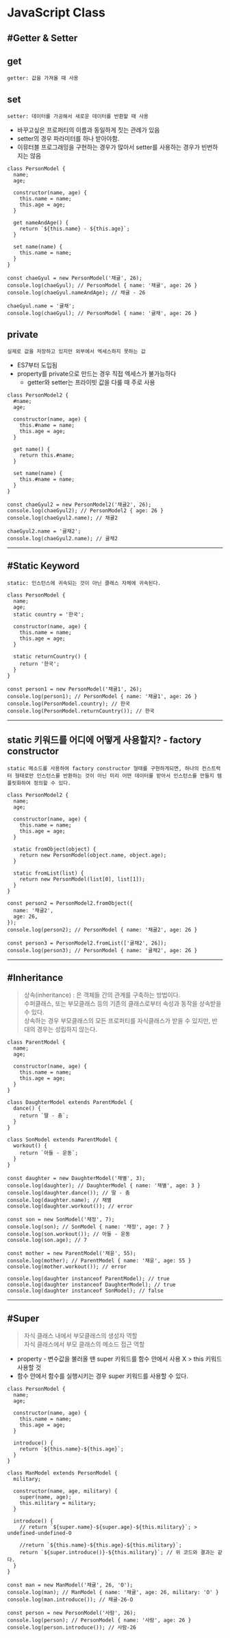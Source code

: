 # JavaScript Class

## #Getter & Setter

## get

`getter: 값을 가져올 때 사용`

## set

`setter: 데이터를 가공해서 새로운 데이터를 반환할 때 사용`

- 바꾸고싶은 프로퍼티의 이름과 동일하게 짓는 관례가 있음
- setter의 경우 파라미터를 하나 받아야함.
- 이뮤터블 프로그래밍을 구현하는 경우가 많아서 setter를 사용하는 경우가 빈번하지는 않음

```
class PersonModel {
  name;
  age;

  constructor(name, age) {
    this.name = name;
    this.age = age;
  }

  get nameAndAge() {
    return `${this.name} - ${this.age}`;
  }

  set name(name) {
    this.name = name;
  }
}

const chaeGyul = new PersonModel('채귤', 26);
console.log(chaeGyul); // PersonModel { name: '채귤', age: 26 }
console.log(chaeGyul.nameAndAge); // 채귤 - 26

chaeGyul.name = '귤채';
console.log(chaeGyul); // PersonModel { name: '귤채', age: 26 }
```

## private

`실제로 값을 저장하고 있지만 외부에서 엑세스하지 못하는 값`

- ES7부터 도입됨
- property를 private으로 만드는 경우 직접 엑세스가 불가능하다
  - getter와 setter는 프라이빗 값을 다룰 때 주로 사용

```
class PersonModel2 {
  #name;
  age;

  constructor(name, age) {
    this.#name = name;
    this.age = age;
  }

  get name() {
    return this.#name;
  }

  set name(name) {
    this.#name = name;
  }
}

const chaeGyul2 = new PersonModel2('채귤2', 26);
console.log(chaeGyul2); // PersonModel2 { age: 26 }
console.log(chaeGyul2.name); // 채귤2

chaeGyul2.name = '귤채2';
console.log(chaeGyul2.name); // 귤채2
```

<hr />

## #Static Keyword

`static: 인스턴스에 귀속되는 것이 아닌 클래스 자체에 귀속된다.`

```
class PersonModel {
  name;
  age;
  static country = '한국';

  constructor(name, age) {
    this.name = name;
    this.age = age;
  }

  static returnCountry() {
    return '한국';
  }
}

const person1 = new PersonModel('채귤1', 26);
console.log(person1); // PersonModel { name: '채귤1', age: 26 }
console.log(PersonModel.country); // 한국
console.log(PersonModel.returnCountry()); // 한국
```

<hr />

## static 키워드를 어디에 어떻게 사용할지? - factory constructor

`static 메소드를 사용하여 factory constructor 형태를 구현하게되면, 하나의 컨스트럭터 형태로만 인스턴스를 반환하는 것이 아닌 미리 어떤 데이터를 받아서 인스턴스를 만들지 템플릿화하여 정의할 수 있다.`

```
class PersonModel2 {
  name;
  age;

  constructor(name, age) {
    this.name = name;
    this.age = age;
  }

  static fromObject(object) {
    return new PersonModel(object.name, object.age);
  }

  static fromList(list) {
    return new PersonModel(list[0], list[1]);
  }
}

const person2 = PersonModel2.fromObject({
  name: '채귤2',
  age: 26,
});
console.log(person2); // PersonModel { name: '채귤2', age: 26 }

const person3 = PersonModel2.fromList(['귤채2', 26]);
console.log(person3); // PersonModel { name: '귤채2', age: 26 }
```

<hr />

## #Inheritance

> 상속(inheritance) : 은 객체들 간의 관계를 구축하는 방법이다.  
> 수퍼클래스, 또는 부모클래스 등의 기존의 클래스로부터 속성과 동작을 상속받을 수 있다.  
> 상속하는 경우 부모클래스의 모든 프로퍼티를 자식클래스가 받을 수 있지만, 반대의 경우는 성립하지 않는다.

```
class ParentModel {
  name;
  age;

  constructor(name, age) {
    this.name = name;
    this.age = age;
  }
}

class DaughterModel extends ParentModel {
  dance() {
    return `딸 - 춤`;
  }
}

class SonModel extends ParentModel {
  workout() {
    return `아들 - 운동`;
  }
}

const daughter = new DaughterModel('채별', 3);
console.log(daughter); // DaughterModel { name: '채별', age: 3 }
console.log(daughter.dance()); // 딸 - 춤
console.log(daughter.name); // 채별
console.log(daughter.workout()); // error

const son = new SonModel('채정', 7);
console.log(son); // SonModel { name: '채정', age: 7 }
console.log(son.workout()); // 아들 - 운동
console.log(son.age); // 7

const mother = new ParentModel('채윤', 55);
console.log(mother); // ParentModel { name: '채윤', age: 55 }
console.log(mother.workout()); // error

console.log(daughter instanceof ParentModel); // true
console.log(daughter instanceof DaughterModel); // true
console.log(daughter instanceof SonModel); // false
```

<hr />

## #Super

> 자식 클래스 내에서 부모클래스의 생성자 역할  
> 자식 클래스에서 부모 클래스의 메소드 접근 역할

- property - 변수값을 불러올 땐 super 키워드를 함수 안에서 사용 X > this 키워드 사용할 것
- 함수 안에서 함수를 실행시키는 경우 super 키워드를 사용할 수 있다.

```
class PersonModel {
  name;
  age;

  constructor(name, age) {
    this.name = name;
    this.age = age;
  }

  introduce() {
    return `${this.name}-${this.age}`;
  }
}

class ManModel extends PersonModel {
  military;

  constructor(name, age, military) {
    super(name, age);
    this.military = military;
  }

  introduce() {
    // return `${super.name}-${super.age}-${this.military}`; > undefined-undefined-O

    //return `${this.name}-${this.age}-${this.military}`;
    return `${super.introduce()}-${this.military}`; // 위 코드와 결과는 같다.
  }
}

const man = new ManModel('채귤', 26, 'O');
console.log(man); // ManModel { name: '채귤', age: 26, military: 'O' }
console.log(man.introduce()); // 채귤-26-O

const person = new PersonModel('사람', 26);
console.log(person); // PersonModel { name: '사람', age: 26 }
console.log(person.introduce()); // 사람-26
```
